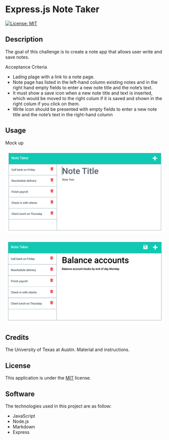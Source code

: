 # Express.js Note Taker

[![License: MIT](https://img.shields.io/badge/License-MIT-yellow.svg)](https://opensource.org/licenses/MIT)

## Description

The goal of this challenge is to create a note app that allows user write and save notes.

Acceptance Criteria

- Lading plage with a link to a note page.
- Note page has listed in the left-hand column existing notes and in the right hand empty fields to enter a new note title and the note’s text.
- It must show a save icon when a new note title and text is inserted, which would be moved to the right colum if it is saved and shown in the right colum if you click on them.
- Write icon should be presented with empty fields to enter a new note title and the note’s text in the right-hand column

## Usage

Mock up

![Mockup](assets/11-express-homework-demo-01.png)

![Mockup](assets/11-express-homework-demo-02.png)

## Credits

The University of Texas at Austin. Material and instructions.

## License

This application is under the [MIT](https://opensource.org/licenses/MIT) license.

## Software

The technologies used in this project are as follow:

- JavaScript
- Node.js
- Markdown
- Express
